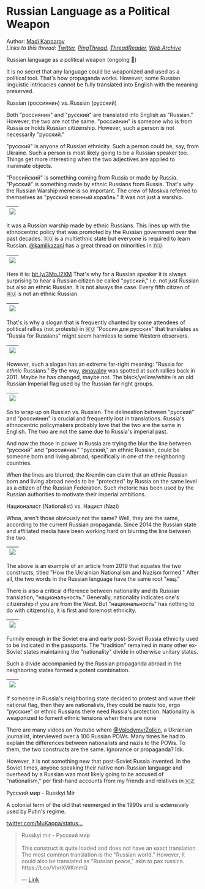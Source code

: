# Russian Language as a Political Weapon

Author: [Madi Kapparov](https://twitter.com/MuKappa)  
*Links to this thread: [Twitter](https://twitter.com/MuKappa/status/1519100644849770497), [PingThread](https://pingthread.com/thread/1519100644849770497), [ThreadReader](https://threadreaderapp.com/thread/1519100644849770497.html), [Web Archive](https://web.archive.org/web/*/https://twitter.com/MuKappa/status/1519100644849770497)*

Russian language as a political weapon (ongoing 🧵)

It is no secret that any language could be weaponized and used as a political tool. That's how propaganda works. However, some Russian linguistic intricacies cannot be fully translated into English with the meaning preserved.

Russian (россиянин) vs. Russian (русский)

Both "россиянин" and "русский" are translated into English as "Russian." However, the two are not the same. "россиянин" is someone who is from Russia or holds Russian citizenship. However, such a person is not necessarily "русский."

"русский" is anyone of Russian ethnicity. Such a person could be, say, from Ukraine. Such a person is most likely going to be a Russian speaker too. Things get more interesting when the two adjectives are applied to inanimate objects.

"Российский" is something coming from Russia or made by Russia. "Русский" is something made by ethnic Russians from Russia. That's why the Russian Warship meme is so important. The crew of Moskva referred to themselves as "русский военный корабль." It was not just a warship.

| [![](/media/1523742039501770753/3_1519103042553102336.jpg)](/media/1523742039501770753/3_1519103042553102336.jpg) |
| :-: |

It was a Russian warship made by ethnic Russians. This lines up with the ethnocentric policy that was promoted by the Russian government over the past decades. 🇷🇺 is a multiethnic state but everyone is required to learn Russian. [@kamilkazani](https://twitter.com/kamilkazani) has a great thread on minorities in 🇷🇺

| [![](/media/1523742039501770753/3_1519105115512266753.jpg)](/media/1523742039501770753/3_1519105115512266753.jpg) |
| :-: |

Here it is: [bit.ly/3MoJ2XM](https://bit.ly/3MoJ2XM) That's why for a Russian speaker it is always surprising to hear a Russian citizen be called "русский," i.e. not just Russian but also an ethnic Russian. It is not always the case. Every fifth citizen of 🇷🇺 is not an ethnic Russian.

| [![](/media/1523742039501770753/3_1519108503608168448.png)](/media/1523742039501770753/3_1519108503608168448.png) |
| :-: |

That's is why a slogan that is frequently chanted by some attendees of political rallies (not protests) in 🇷🇺 "Россия для русских" that translates as "Russia for Russians" might seem harmless to some Western observers.

| [![](/media/1523742039501770753/3_1519111192786223104.jpg)](/media/1523742039501770753/3_1519111192786223104.jpg) |
| :-: |

However, such a slogan has an extreme far-right meaning: "Russia for *ethnic* Russians." By the way, [@navalny](https://twitter.com/navalny) was spotted at such rallies back in 2011. Maybe he has changed, maybe not. The black/yellow/white is an old Russian Imperial flag used by the Russian far right groups.

| [![](/media/1523742039501770753/3_1519111681846165504.jpg)](/media/1523742039501770753/3_1519111681846165504.jpg) |
| :-: |

So to wrap up on Russian vs. Russian. The delineation between "русский" and "россиянин" is crucial and frequently lost in translations. Russia's ethnocentric policymakers probably love that the two are the same in English. The two are not the same due to Russia's imperial past.

And now the those in power in Russia are trying the blur the line between "русский" and "россиянин." "русский," an ethnic Russian, could be someone born and living abroad, specifically in one of the neighboring countries.

When the lines are blurred, the Kremlin can claim that an ethnic Russian born and living abroad needs to be "protected" by Russia on the same level as a citizen of the Russian Federation. Such rhetoric has been used by the Russian authorities to motivate their imperial ambitions.

Националист (Nationalist) vs. Нацист (Nazi)

Whoa, aren't those obviously not the same? Well, they are the same, according to the current Russian propaganda. Since 2014 the Russian state and affiliated media have been working hard on blurring the line between the two.

| [![](/media/1523742039501770753/3_1519179867937550338.png)](/media/1523742039501770753/3_1519179867937550338.png) |
| :-: |

The above is an example of an article from 2019 that equates the two constructs, titled "How the Ukrainian Nationalism and Nazism formed." After all, the two words in the Russian language have the same root "нац."

There is also a critical difference between nationality and its Russian translation, "национальность." Generally, nationality indicates one's citizenship if you are from the West. But "национальность" has nothing to do with citizenship, it is first and foremost ethnicity.

| [![](/media/1523742039501770753/3_1519182608143376389.jpg)](/media/1523742039501770753/3_1519182608143376389.jpg) |
| :-: |

Funnily enough in the Soviet era and early post-Soviet Russia ethnicity used to be indicated in the passports. The "tradition" remained in many other ex-Soviet states maintaining the "nationality" divide in otherwise unitary states.

Such a divide accompanied by the Russian propaganda abroad in the neighboring states formed a potent combination.

| [![](/media/1523742039501770753/3_1519187815971627008.png)](/media/1523742039501770753/3_1519187815971627008.png) |
| :-: |

If someone in Russia's neighboring state decided to protest and wave their national flag, then they are nationalists, they could be nazis too, ergo "русские" or ethnic Russians there need Russia's protection. Nationality is weaponized to foment ethnic tensions when there are none

There are many videos on Youtube where [@VolodymyrZolkin](https://twitter.com/VolodymyrZolkin), a Ukrainian journalist, interviewed over a 100 Russian POWs. Many times he had to explain the differences between nationalists and nazis to the POWs. To them, the two constructs are the same. Ignorance or propaganda? Idk.

However, it is not something new that post-Soviet Russia invented. In the Soviet times, anyone speaking their native non-Russian language and overhead by a Russian was most likely going to be accused of "nationalism," per first-hand accounts from my friends and relatives in 🇰🇿

Русский мир - Russkyi Mir

A colonial term of the old that reemerged in the 1990s and is extensively used by Putin's regime.

[twitter.com/MuKappa/status…](https://twitter.com/MuKappa/status/1523740214061309952?s=20&t=rogm7Vs0qQ6Y25ych81V3Q)

<blockquote class="twitter-tweet">
    <p lang="en" dir="ltr">
    Russkyi mir - Русский мир<br />
    <br />
    This construct is quite loaded and does not have an exact translation. The most common translation is the &#34;Russian world.&#34; However, it could also be translated as &#34;Russian peace,&#34; akin to pax russica. https://t.co/VIvrXWKmmQ<br />
    </p>
    &mdash; <a href="https://twitter.com/MuKappa/status/1523740214061309952">Link</a>
</blockquote>
